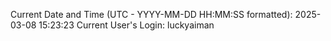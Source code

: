 Current Date and Time (UTC - YYYY-MM-DD HH:MM:SS formatted): 2025-03-08 15:23:23
Current User's Login: luckyaiman
